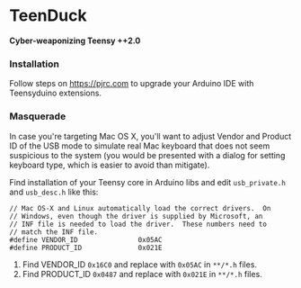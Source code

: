 # TeenDuck

**Cyber-weaponizing Teensy ++2.0**

### Installation

Follow steps on https://pjrc.com to upgrade your Arduino IDE with Teensyduino extensions.

### Masquerade

In case you're targeting Mac OS X, you'll want to adjust Vendor and Product ID of the USB mode to simulate real Mac keyboard that does not seem suspicious to the system (you would be presented with a dialog for setting keyboard type, which is easier to avoid than mitigate).

Find installation of your Teensy core in Arduino libs and edit `usb_private.h` and `usb_desc.h` like this:

```
// Mac OS-X and Linux automatically load the correct drivers.  On
// Windows, even though the driver is supplied by Microsoft, an
// INF file is needed to load the driver.  These numbers need to
// match the INF file.
#define VENDOR_ID               0x05AC
#define PRODUCT_ID              0x021E
```

1. Find VENDOR_ID `0x16C0` and replace with `0x05AC` in `**/*.h` files.
1. Find PRODUCT_ID `0x0487` and replace with `0x021E` in `**/*.h` files.

